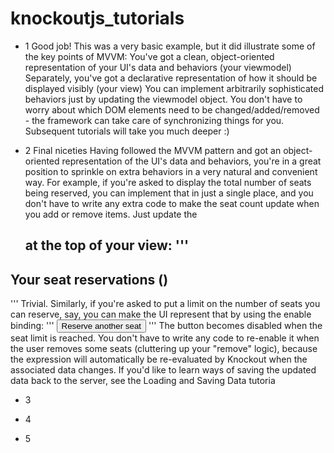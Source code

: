 # knockoutjs_tutorials
- 1
Good job!
This was a very basic example, but it did illustrate some of the key points of MVVM:
You've got a clean, object-oriented representation of your UI's data and behaviors (your viewmodel)
Separately, you've got a declarative representation of how it should be displayed visibly (your view)
You can implement arbitrarily sophisticated behaviors just by updating the viewmodel object. You don't have to worry about which DOM elements need to be changed/added/removed - the framework can take care of synchronizing things for you.
Subsequent tutorials will take you much deeper :)

- 2
Final niceties
Having followed the MVVM pattern and got an object-oriented representation of the UI's data and behaviors, you're in a great position to sprinkle on extra behaviors in a very natural and convenient way.
For example, if you're asked to display the total number of seats being reserved, you can implement that in just a single place, and you don't have to write any extra code to make the seat count update when you add or remove items. Just update the <h2> at the top of your view:
'''
<h2>Your seat reservations (<span data-bind="text: seats().length"></span>)</h2>
'''
Trivial.
Similarly, if you're asked to put a limit on the number of seats you can reserve, say, you can make the UI represent that by using the enable binding:
'''
<button data-bind="click: addSeat, enable: seats().length < 5">Reserve another seat</button>
'''
The button becomes disabled when the seat limit is reached. You don't have to write any code to re-enable it when the user removes some seats (cluttering up your "remove" logic), because the expression will automatically be re-evaluated by Knockout when the associated data changes.
If you'd like to learn ways of saving the updated data back to the server, see the Loading and Saving Data tutoria

- 3

- 4

- 5

